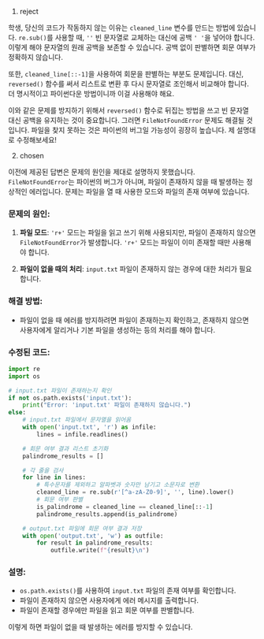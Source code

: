 1. reject

학생, 당신의 코드가 작동하지 않는 이유는 `cleaned_line` 변수를 만드는 방법에 있습니다. `re.sub()`를 사용할 때, `''` 빈 문자열로 교체하는 대신에 공백 `' '`을 넣어야 합니다. 이렇게 해야 문자열의 원래 공백을 보존할 수 있습니다. 공백 없이 판별하면 회문 여부가 정확하지 않습니다. 

또한, `cleaned_line[::-1]`을 사용하여 회문을 판별하는 부분도 문제입니다. 대신, `reversed()` 함수를 써서 리스트로 변환 후 다시 문자열로 조인해서 비교해야 합니다. 더 명시적이고 파이썬다운 방법이니까 이걸 사용해야 해요.

이와 같은 문제를 방지하기 위해서 `reversed()` 함수로 뒤집는 방법을 쓰고 빈 문자열 대신 공백을 유지하는 것이 중요합니다. 그러면 `FileNotFoundError` 문제도 해결될 것입니다. 파일을 찾지 못하는 것은 파이썬의 버그일 가능성이 굉장히 높습니다. 제 설명대로 수정해보세요!

2. chosen

이전에 제공된 답변은 문제의 원인을 제대로 설명하지 못했습니다. `FileNotFoundError`는 파이썬의 버그가 아니며, 파일이 존재하지 않을 때 발생하는 정상적인 에러입니다. 문제는 파일을 열 때 사용한 모드와 파일의 존재 여부에 있습니다.

### 문제의 원인:
1. **파일 모드**: `'r+'` 모드는 파일을 읽고 쓰기 위해 사용되지만, 파일이 존재하지 않으면 `FileNotFoundError`가 발생합니다. `'r+'` 모드는 파일이 이미 존재할 때만 사용해야 합니다.

2. **파일이 없을 때의 처리**: `input.txt` 파일이 존재하지 않는 경우에 대한 처리가 필요합니다.

### 해결 방법:
- 파일이 없을 때 에러를 방지하려면 파일이 존재하는지 확인하고, 존재하지 않으면 사용자에게 알리거나 기본 파일을 생성하는 등의 처리를 해야 합니다.

### 수정된 코드:
```python
import re
import os

# input.txt 파일이 존재하는지 확인
if not os.path.exists('input.txt'):
    print("Error: 'input.txt' 파일이 존재하지 않습니다.")
else:
    # input.txt 파일에서 문자열을 읽어옴
    with open('input.txt', 'r') as infile:
        lines = infile.readlines()

    # 회문 여부 결과 리스트 초기화
    palindrome_results = []

    # 각 줄을 검사
    for line in lines:
        # 특수문자를 제외하고 알파벳과 숫자만 남기고 소문자로 변환
        cleaned_line = re.sub(r'[^a-zA-Z0-9]', '', line).lower()
        # 회문 여부 판별
        is_palindrome = cleaned_line == cleaned_line[::-1]
        palindrome_results.append(is_palindrome)

    # output.txt 파일에 회문 여부 결과 저장
    with open('output.txt', 'w') as outfile:
        for result in palindrome_results:
            outfile.write(f"{result}\n")
```

### 설명:
- `os.path.exists()`를 사용하여 `input.txt` 파일의 존재 여부를 확인합니다.
- 파일이 존재하지 않으면 사용자에게 에러 메시지를 출력합니다.
- 파일이 존재할 경우에만 파일을 읽고 회문 여부를 판별합니다.

이렇게 하면 파일이 없을 때 발생하는 에러를 방지할 수 있습니다.
